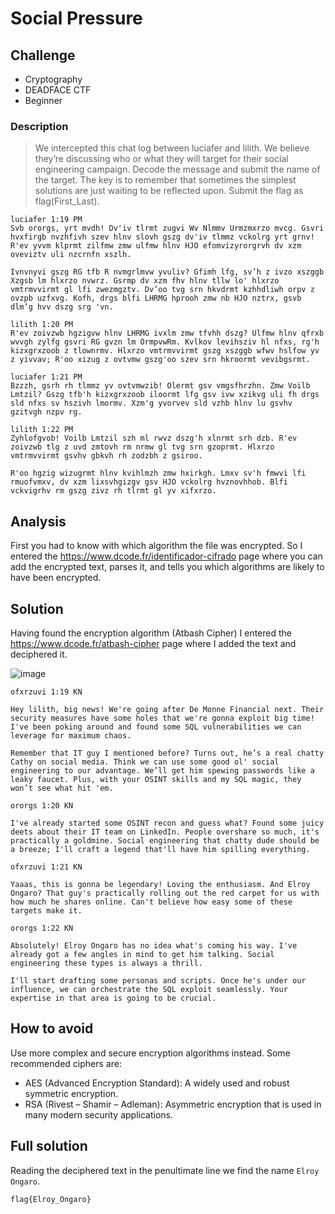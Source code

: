 # Social Pressure
## Challenge
- Cryptography
- DEADFACE CTF
- Beginner

### Description

>We intercepted this chat log between luciafer and lilith. We believe they’re discussing who or what they will target for their social engineering campaign.
>Decode the message and submit the name of the target. The key is to remember that sometimes the simplest solutions are just waiting to be reflected upon.
>Submit the flag as flag(First_Last).

```
luciafer 1:19 PM
Svb ororgs, yrt mvdh! Dv'iv tlrmt zugvi Wv Nlmmv Urmzmxrzo mvcg. Gsvri hvxfirgb nvzhfivh szev hlnv slovh gszg dv'iv tlmmz vckolrg yrt grnv! R'ev yvvm klprmt zilfmw zmw ulfmw hlnv HJO efomvizyrorgrvh dv xzm oveviztv uli nzcrnfn xszlh.

Ivnvnyvi gszg RG tfb R nvmgrlmvw yvuliv? Gfimh lfg, sv’h z ivzo xszggb Xzgsb lm hlxrzo nvwrz. Gsrmp dv xzm fhv hlnv tllw lo' hlxrzo vmtrmvvirmt gl lfi zwezmgztv. Dv’oo tvg srn hkvdrmt kzhhdliwh orpv z ovzpb uzfxvg. Kofh, drgs blfi LHRMG hprooh zmw nb HJO nztrx, gsvb dlm’g hvv dszg srg 'vn.

lilith 1:20 PM
R'ev zoivzwb hgzigvw hlnv LHRMG ivxlm zmw tfvhh dszg? Ulfmw hlnv qfrxb wvvgh zylfg gsvri RG gvzn lm OrmpvwRm. Kvlkov levihsziv hl nfxs, rg'h kizxgrxzoob z tlownrmv. Hlxrzo vmtrmvvirmt gszg xszggb wfwv hslfow yv z yivvav; R'oo xizug z ovtvmw gszg'oo szev srn hkroormt vevibgsrmt.

luciafer 1:21 PM
Bzzzh, gsrh rh tlmmz yv ovtvmwzib! Olermt gsv vmgsfhrzhn. Zmw Voilb Lmtzil? Gszg tfb'h kizxgrxzoob iloormt lfg gsv ivw xzikvg uli fh drgs sld nfxs sv hszivh lmormv. Xzm'g yvorvev sld vzhb hlnv lu gsvhv gzitvgh nzpv rg.

lilith 1:22 PM
Zyhlofgvob! Voilb Lmtzil szh ml rwvz dszg'h xlnrmt srh dzb. R'ev zoivzwb tlg z uvd zmtovh rm nrmw gl tvg srn gzoprmt. Hlxrzo vmtrmvvirmt gsvhv gbkvh rh zodzbh z gsiroo.

R'oo hgzig wizugrmt hlnv kvihlmzh zmw hxirkgh. Lmxv sv'h fmwvi lfi rmuofvmxv, dv xzm lixsvhgizgv gsv HJO vckolrg hvznovhhob. Blfi vckvigrhv rm gszg zivz rh tlrmt gl yv xifxrzo.
```
## Analysis

First you had to know with which algorithm the file was encrypted. So I entered the https://www.dcode.fr/identificador-cifrado page where you can add the encrypted text, parses it, and tells you which algorithms are likely to have been encrypted.

## Solution
Having found the encryption algorithm (Atbash Cipher) I entered the https://www.dcode.fr/atbash-cipher page where I added the text and deciphered it.

![image](https://github.com/user-attachments/assets/9fbcb8c1-6e6d-48c0-b94b-ebde4577cc78)

```
ofxrzuvi 1:19 KN

Hey lilith, big news! We're going after De Monne Financial next. Their security measures have some holes that we're gonna exploit big time! I've been poking around and found some SQL vulnerabilities we can leverage for maximum chaos.

Remember that IT guy I mentioned before? Turns out, he’s a real chatty Cathy on social media. Think we can use some good ol' social engineering to our advantage. We’ll get him spewing passwords like a leaky faucet. Plus, with your OSINT skills and my SQL magic, they won’t see what hit 'em.

ororgs 1:20 KN

I've already started some OSINT recon and guess what? Found some juicy deets about their IT team on LinkedIn. People overshare so much, it's practically a goldmine. Social engineering that chatty dude should be a breeze; I'll craft a legend that'll have him spilling everything.

ofxrzuvi 1:21 KN

Yaaas, this is gonna be legendary! Loving the enthusiasm. And Elroy Ongaro? That guy's practically rolling out the red carpet for us with how much he shares online. Can't believe how easy some of these targets make it.

ororgs 1:22 KN

Absolutely! Elroy Ongaro has no idea what's coming his way. I've already got a few angles in mind to get him talking. Social engineering these types is always a thrill.

I'll start drafting some personas and scripts. Once he's under our influence, we can orchestrate the SQL exploit seamlessly. Your expertise in that area is going to be crucial.
```
## How to avoid
Use more complex and secure encryption algorithms instead. Some recommended ciphers are:
- AES (Advanced Encryption Standard): A widely used and robust symmetric encryption.
- RSA (Rivest – Shamir – Adleman): Asymmetric encryption that is used in many modern security applications.
## Full solution
Reading the deciphered text in the penultimate line we find the name `Elroy Ongaro`.

`flag{Elroy_Ongaro}`
